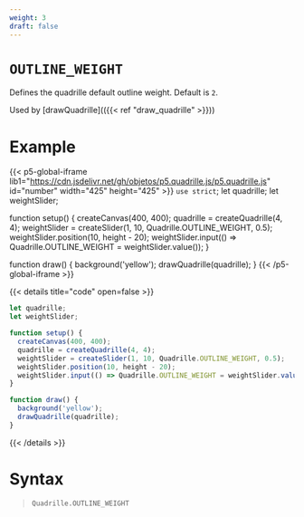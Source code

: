 ```yaml
---
weight: 3
draft: false
---
```


# `OUTLINE_WEIGHT`

Defines the quadrille default outline weight. Default is `2`.

Used by [drawQuadrille](({{< ref "draw_quadrille" >}}))

# Example

{{< p5-global-iframe lib1="https://cdn.jsdelivr.net/gh/objetos/p5.quadrille.js/p5.quadrille.js" id="number" width="425" height="425" >}}
`use strict`;
let quadrille;
let weightSlider;

function setup() {
  createCanvas(400, 400);
  quadrille = createQuadrille(4, 4);
  weightSlider = createSlider(1, 10, Quadrille.OUTLINE_WEIGHT, 0.5);
  weightSlider.position(10, height - 20);
  weightSlider.input(() => Quadrille.OUTLINE_WEIGHT = weightSlider.value());
}

function draw() {
  background('yellow');
  drawQuadrille(quadrille);
}
{{< /p5-global-iframe >}}

{{< details title="code" open=false >}}
```js
let quadrille;
let weightSlider;

function setup() {
  createCanvas(400, 400);
  quadrille = createQuadrille(4, 4);
  weightSlider = createSlider(1, 10, Quadrille.OUTLINE_WEIGHT, 0.5);
  weightSlider.position(10, height - 20);
  weightSlider.input(() => Quadrille.OUTLINE_WEIGHT = weightSlider.value());
}

function draw() {
  background('yellow');
  drawQuadrille(quadrille);
}
```
{{< /details >}}

# Syntax

> `Quadrille.OUTLINE_WEIGHT`